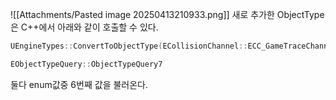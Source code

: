 
![[Attachments/Pasted image 20250413210933.png]]
새로 추가한 ObjectType은 C++에서 아래와 같이 호출할 수 있다.
```cpp
UEngineTypes::ConvertToObjectType(ECollisionChannel::ECC_GameTraceChannel1))
```
```cpp
EObjectTypeQuery::ObjectTypeQuery7
```

둘다 enum값중 6번째 값을 불러온다. 